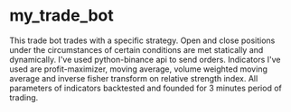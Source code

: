 # my_trade_bot
This trade bot trades with a specific strategy. Open and close positions under the circumstances of certain conditions are met statically and dynamically.
I've used python-binance api to send orders.
Indicators I've used are profit-maximizer, moving average, volume weighted moving average and inverse fisher transform on relative strength index.
All parameters of indicators backtested and founded for 3 minutes period of trading.
